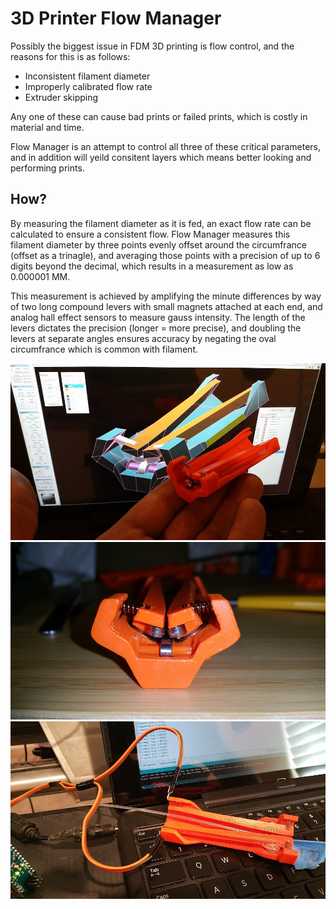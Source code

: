 # 3D Printer Flow Manager

Possibly the biggest issue in FDM 3D printing is flow control, and the reasons for this is as follows:
- Inconsistent filament diameter
- Improperly calibrated flow rate
- Extruder skipping

Any one of these can cause bad prints or failed prints, which is costly in material and time.

Flow Manager is an attempt to control all three of these critical parameters, and in addition will yeild 
consitent layers which means better looking and performing prints.

## How?
By measuring the filament diameter as it is fed, an exact flow rate can be calculated to ensure
a consistent flow. Flow Manager measures this filament diameter by three points evenly offset 
around the circumfrance (offset as a trinagle), and averaging those points with a precision of 
up to 6 digits beyond the decimal, which results in a measurement as low as 0.000001 MM.

This measurement is achieved by amplifying the minute differences by way of two long 
compound levers with small magnets attached at each end, and analog hall effect sensors to
measure gauss intensity. The length of the levers dictates the precision (longer = more precise),
and doubling the levers at separate angles ensures accuracy by negating the oval circumfrance
which is common with filament.

![FlowManager1](https://github.com/TimIsabella/3D_Printer_Flow_Manager/blob/main/FlowManager1.jpg)
![FlowManager2](https://github.com/TimIsabella/3D_Printer_Flow_Manager/blob/main/FlowManager2.jpg)
![FlowManager3](https://github.com/TimIsabella/3D_Printer_Flow_Manager/blob/main/FlowManager3.jpg)
